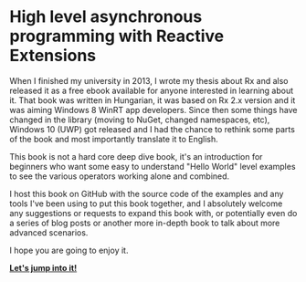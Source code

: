 # High level asynchronous programming with Reactive Extensions

When I finished my university in 2013, I wrote my thesis about Rx and also released it as a free ebook available for anyone interested in learning about it. That book was written in Hungarian, it was based on Rx 2.x version and it was aiming Windows 8 WinRT app developers. Since then some things have changed in the library (moving to NuGet, changed namespaces, etc), Windows 10 (UWP) got released and I had the chance to rethink some parts of the book and most importantly translate it to English.

This book is not a hard core deep dive book, it's an introduction for beginners who want some easy to understand "Hello World" level examples to see the various operators working alone and combined.

I host this book on GitHub with the source code of the examples and any tools I've been using to put this book together, and I absolutely welcome any suggestions or requests to expand this book with, or potentially even do a series of blog posts or another more in-depth book to talk about more advanced scenarios.

I hope you are going to enjoy it.

**[Let's jump into it!](Draft.md)**
